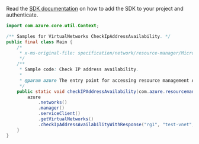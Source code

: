 Read the [SDK documentation](https://github.com/Azure/azure-sdk-for-java/blob/azure-resourcemanager_2.15.0/sdk/resourcemanager/azure-resourcemanager/README.md) on how to add the SDK to your project and authenticate.

```java
import com.azure.core.util.Context;

/** Samples for VirtualNetworks CheckIpAddressAvailability. */
public final class Main {
    /*
     * x-ms-original-file: specification/network/resource-manager/Microsoft.Network/stable/2021-05-01/examples/VirtualNetworkCheckIPAddressAvailability.json
     */
    /**
     * Sample code: Check IP address availability.
     *
     * @param azure The entry point for accessing resource management APIs in Azure.
     */
    public static void checkIPAddressAvailability(com.azure.resourcemanager.AzureResourceManager azure) {
        azure
            .networks()
            .manager()
            .serviceClient()
            .getVirtualNetworks()
            .checkIpAddressAvailabilityWithResponse("rg1", "test-vnet", "10.0.1.4", Context.NONE);
    }
}
```
